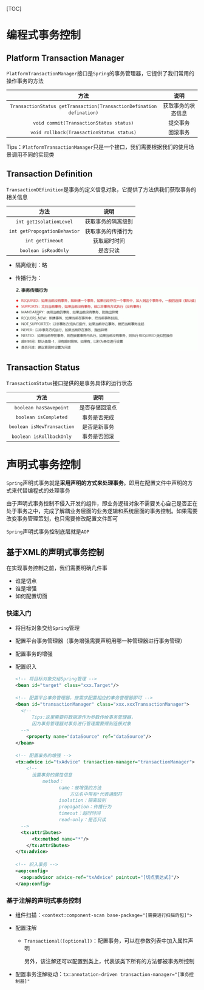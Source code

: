 [TOC]

# 编程式事务控制

## Platform Transaction Manager

`PlatformTransactionManager`接口是`Spring`的事务管理器，它提供了我们常用的操作事务的方法

|                             方法                             |        说明        |
| :----------------------------------------------------------: | :----------------: |
| `TransactionStatus getTransaction(TransactionDefination defination)` | 获取事务的状态信息 |
|           `void commit(TransactionStatus status)`            |      提交事务      |
|          `void rollback(TransactionStatus status)`           |      回滚事务      |

Tips：`PlatformTransactionManager`只是一个接口，我们需要根据我们的使用场景调用不同的实现类

## Transaction Definition

`TransactionDEfinition`是事务的定义信息对象，它提供了方法供我们获取事务的相关信息

|             方法             |        说明        |
| :--------------------------: | :----------------: |
|   `int getIsolationLevel`    | 获取事务的隔离级别 |
| `int getPropogationBehavior` | 获取事务的传播行为 |
|       `int getTimeout`       |    获取超时时间    |
|     `boolean isReadOnly`     |      是否只读      |

- 隔离级别：略

- 传播行为：

  <img src="Spring事务控制——事务的传播行为.png" alt="Spring事务控制——事务的传播行为" style="zoom:100%;" />

## Transaction Status

`TransactionStatus`接口提供的是事务具体的运行状态

|            方法            |      说明      |
| :------------------------: | :------------: |
|   `boolean hasSavepoint`   | 是否存储回滚点 |
|   `boolean isCompleted`    |  事务是否完成  |
| `boolean isNewTransaction` |  是否是新事务  |
|  `boolean isRollbackOnly`  |  事务是否回滚  |

# 声明式事务控制

`Spring`声明式事务就是**采用声明的方式来处理事务**。即用在配置文件中声明的方式来代替编程式的处理事务

由于声明式事务控制不侵入开发的组件，即业务逻辑对象不需要关心自己是否正在处于事务之中，完成了解耦业务层面的业务逻辑和系统层面的事务控制。如果需要改变事务管理策划，也只需要修改配置文件即可

`Spring`声明式事务控制底层就是`AOP`

## 基于XML的声明式事务控制

在实现事务控制之前，我们需要明确几件事

- 谁是切点
- 谁是增强
- 如何配置切面

### 快速入门

- 将目标对象交给`Spring`管理

- 配置平台事务管理器（事务增强需要声明用哪一种管理器进行事务管理）

- 配置事务的增强

- 配置织入

  ```xml
  <!-- 将目标对象交给Spring管理 -->
  <bean id="target" class="xxx.Target"/>
  
  <!-- 配置平台事务管理器，按需求配置相应的事务管理器即可 -->
  <bean id="transactionManager" class="xxx.xxxTransactionManager">
  	<!--
  		Tips:这里需要将数据源作为参数传给事务管理器，
  		因为事务管理器对事务进行管理需要得到连接对象
  	-->
      <property name="dataSource" ref="dataSource"/>
  </bean>
  
  <!-- 配置事务的增强 -->
  <tx:advice id="txAdvice" transaction-manager="transactionManager">
      <!--
  		设置事务的属性信息
  			method：
                  name：被增强的方法
                      方法名中带有*代表通配符
                  isolation：隔离级别
                  propagation：传播行为
                  timeout：超时时间
                  read-only：是否只读
  	-->
  	<tx:attributes>
      	<tx:method name="*"/>
      </tx:attributes>
  </tx:advice>
  
  <!-- 织入事务 -->
  <aop:config>
  	<aop:advisor advice-ref="txAdvice" pointcut="[切点表达式]"/>
  </aop:config>
  ```

### 基于注解的声明式事务控制

- 组件扫描：`<context:component-scan base-package="[需要进行扫描的包]">`

- 配置注解

  - `Transactional([optional])`：配置事务，可以在参数列表中加入属性声明

    另外，该注解还可以配置到类上，代表该类下所有的方法都被事务所控制

- 配置事务注解驱动：`tx:annotation-driven transaction-manager="[事务控制器]"`

